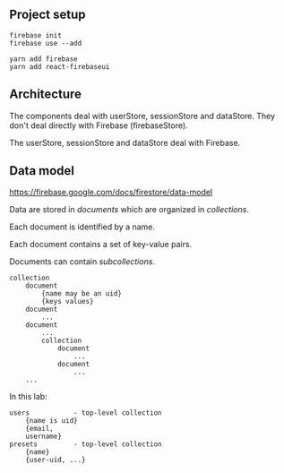 ## Project setup

    firebase init
    firebase use --add

    yarn add firebase
    yarn add react-firebaseui

## Architecture

The components deal with userStore, sessionStore and dataStore. They don't deal directly with Firebase (firebaseStore).

The userStore, sessionStore and dataStore deal with Firebase.  


## Data model

https://firebase.google.com/docs/firestore/data-model

Data are stored in _documents_ which are organized in _collections_.

Each document is identified by a name.

Each document contains a set of key-value pairs. 

Documents can contain _subcollections_.

    collection
        document    
            {name may be an uid}
            {keys values}
        document
            ...
        document
            ...
            collection
                document
                    ...
                document
                    ...
        ...

In this lab:

    users           - top-level collection
        {name is uid}
        {email, 
        username} 
    presets         - top-level collection
        {name}
        {user-uid, ...}
        




